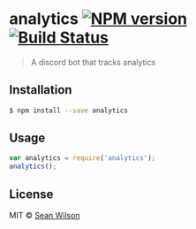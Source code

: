 # analytics [![NPM version](https://badge.fury.io/js/analytics.svg)](https://npmjs.org/package/analytics) [![Build Status](https://travis-ci.org/seanc/analytics.svg?branch=master)](https://travis-ci.org/seanc/analytics)

> A discord bot that tracks analytics

## Installation

```sh
$ npm install --save analytics
```

## Usage

```js
var analytics = require('analytics');
analytics();
```

## License

MIT © [Sean Wilson](https://imsean.me)
